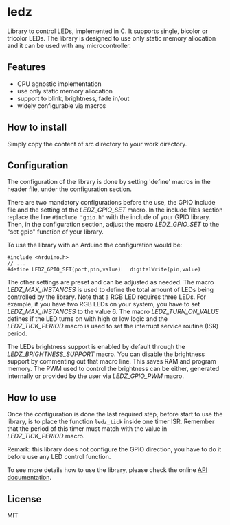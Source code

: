 ledz
====

Library to control LEDs, implemented in C. It supports single, bicolor or tricolor LEDs.
The library is designed to use only static memory allocation and it can be used with any
microcontroller.

Features
---

* CPU agnostic implementation
* use only static memory allocation
* support to blink, brightness, fade in/out
* widely configurable via macros

How to install
---

Simply copy the content of src directory to your work directory.


Configuration
---

The configuration of the library is done by setting 'define' macros in the header file,
under the configuration section.

There are two mandatory configurations before the use, the GPIO include file and the
setting of the *LEDZ_GPIO_SET* macro. In the include files section replace the line
`#include "gpio.h"` with the include of your GPIO library. Then, in the configuration
section, adjust the macro *LEDZ_GPIO_SET* to the "set gpio" function of your library.

To use the library with an Arduino the configuration would be:

    #include <Arduino.h>
    // ...
    #define LEDZ_GPIO_SET(port,pin,value)   digitalWrite(pin,value)

The other settings are preset and can be adjusted as needed. The macro *LEDZ_MAX_INSTANCES*
is used to define the total amount of LEDs being controlled by the library. Note that a RGB
LED requires three LEDs. For example, if you have two RGB LEDs on your system, you have to set
*LEDZ_MAX_INSTANCES* to the value 6.
The macro *LEDZ_TURN_ON_VALUE* defines if the LED turns on with high or low logic and the
*LEDZ_TICK_PERIOD* macro is used to set the interrupt service routine (ISR) period.

The LEDs brightness support is enabled by default through the *LEDZ_BRIGHTNESS_SUPPORT* macro.
You can disable the brightness support by commenting out that macro line. This saves RAM and
program memory. The PWM used to control the brightness can be either, generated internally or
provided by the user via *LEDZ_GPIO_PWM* macro.

How to use
---

Once the configuration is done the last required step, before start to use the library, is to
place the function `ledz_tick` inside one timer ISR. Remember that the period of this timer must
match with the value in *LEDZ_TICK_PERIOD* macro.

Remark: this library does not configure the GPIO direction, you have to do it before use any LED
control function.

To see more details how to use the library, please check the online
[API documentation](http://ricardocrudo.github.io/ledz).

License
---

MIT
